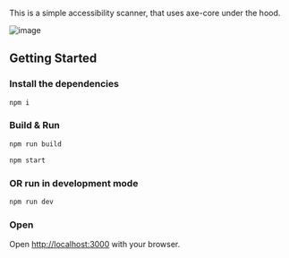 This is a simple accessibility scanner, that uses axe-core under the hood.

![image](https://github.com/user-attachments/assets/a4deef34-3bbf-4778-9b34-bb94f40393d1)

## Getting Started

### Install the dependencies
```bash
npm i
```

### Build & Run

```bash
npm run build
```
```bash
npm start
```

### OR run in development mode

```bash
npm run dev
```

### Open

Open [http://localhost:3000](http://localhost:3000) with your browser.
